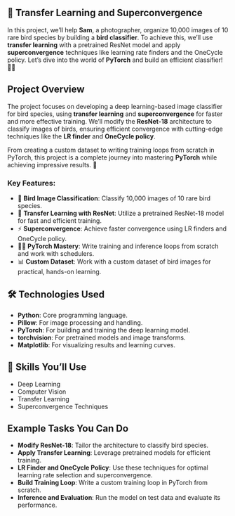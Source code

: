 
## 🚀 Transfer Learning and Superconvergence

In this project, we’ll help **Sam**, a photographer, organize 10,000 images of 10 rare bird species by building a **bird classifier**. To achieve this, we’ll use **transfer learning** with a pretrained ResNet model and apply **superconvergence** techniques like learning rate finders and the OneCycle policy. Let’s dive into the world of **PyTorch** and build an efficient classifier! 🦜📸

## Project Overview

The project focuses on developing a deep learning-based image classifier for bird species, using **transfer learning** and **superconvergence** for faster and more effective training. We’ll modify the **ResNet-18** architecture to classify images of birds, ensuring efficient convergence with cutting-edge techniques like the **LR finder** and **OneCycle policy**.

From creating a custom dataset to writing training loops from scratch in PyTorch, this project is a complete journey into mastering **PyTorch** while achieving impressive results. 🚀

### Key Features:

- 🦜 **Bird Image Classification**: Classify 10,000 images of 10 rare bird species.
- 🤖 **Transfer Learning with ResNet**: Utilize a pretrained ResNet-18 model for fast and efficient training.
- ⚡ **Superconvergence**: Achieve faster convergence using LR finders and OneCycle policy.
- 🧑‍💻 **PyTorch Mastery**: Write training and inference loops from scratch and work with schedulers.
- 📊 **Custom Dataset**: Work with a custom dataset of bird images for practical, hands-on learning.

## 🛠 Technologies Used

- **Python**: Core programming language.
- **Pillow**: For image processing and handling.
- **PyTorch**: For building and training the deep learning model.
- **torchvision**: For pretrained models and image transforms.
- **Matplotlib**: For visualizing results and learning curves.

## 🤖 Skills You’ll Use

- Deep Learning
- Computer Vision
- Transfer Learning
- Superconvergence Techniques

## Example Tasks You Can Do

- **Modify ResNet-18**: Tailor the architecture to classify bird species.
- **Apply Transfer Learning**: Leverage pretrained models for efficient training.
- **LR Finder and OneCycle Policy**: Use these techniques for optimal learning rate selection and superconvergence.
- **Build Training Loop**: Write a custom training loop in PyTorch from scratch.
- **Inference and Evaluation**: Run the model on test data and evaluate its performance.

